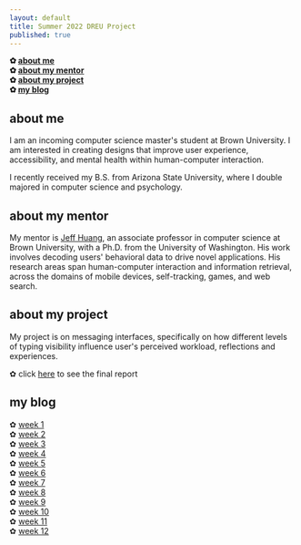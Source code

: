 ```yaml
---
layout: default
title: Summer 2022 DREU Project 
published: true
---
```


**✿ [about me](https://momentine.github.io/#about-me)**  <br>
**✿ [about my mentor](https://momentine.github.io/#about-my-mentor)**   <br>
**✿ [about my project](https://momentine.github.io/#about-my-project)**  <br>
**✿ [my blog](https://momentine.github.io/#my-blog)** 

## about me

I am an incoming computer science master's student at Brown University. I am interested in creating designs that improve user experience, accessibility, and mental health within human-computer interaction.

I recently received my B.S. from Arizona State University, where I double majored in computer science and psychology. 

## about my mentor

My mentor is [Jeff Huang](https://jeffhuang.com/), an associate professor in computer science at Brown University, with a Ph.D. from the University of Washington. His work involves decoding users' behavioral data to drive novel applications. His research areas span human-computer interaction and information retrieval, across the domains of mobile devices, self-tracking, games, and web search.


## about my project

My project is on messaging interfaces, specifically on how different levels of typing visibility influence user's perceived workload, reflections and experiences. 

✿ click [here](files/paper.pdf) to see the final report

## my blog
✿ [week 1](https://momentine.github.io/week1/) <br>
✿ [week 2](https://momentine.github.io/week2/) <br>
✿ [week 3](https://momentine.github.io/week3/) <br>
✿ [week 4](https://momentine.github.io/week4/) <br>
✿ [week 5](https://momentine.github.io/week5/) <br>
✿ [week 6](https://momentine.github.io/week6/) <br>
✿ [week 7](https://momentine.github.io/week7/) <br>
✿ [week 8](https://momentine.github.io/week8/) <br>
✿ [week 9](https://momentine.github.io/week9/) <br>
✿ [week 10](https://momentine.github.io/week10/) <br>
✿ [week 11](https://momentine.github.io/week11/) <br>
✿ [week 12](https://momentine.github.io/week12/) <br>

